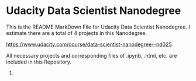 # Udacity Data Scientist Nanodegree

This is the README MarkDown File for Udacity Data Scientist Nanodegree. I estimate there are a total of 4 projects in this Nanodegree.

<https://www.udacity.com/course/data-scientist-nanodegree--nd025>

All necessary projects and corresponding files of .ipynb, .html, etc. are included in this Repository.

1. 



